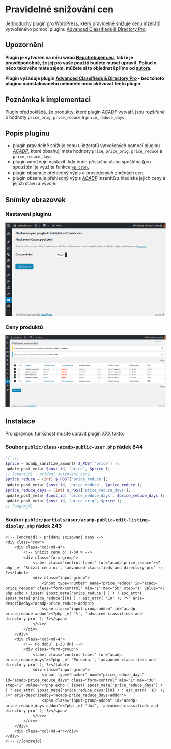 # Pravidelné snižování cen

Jednoduchý plugin pro [WordPress][1], který pravidelně snižuje cenu inzerátů vytvořeného pomocí pluginu [Advanced Classifieds &amp; Directory Pro][2].

## Upozornění

__Plugin je vytvořen na míru webu [Nepotrebujem.eu][3], takže je pravděpodobné, že jej pro vaše použití budete muset upravit. Pokud o něco takového máte zájem, můžete si to objednat i přímo od [autora][4].__

__Plugin vyžaduje plugin [Advanced Classifieds & Directory Pro][2] - bez tohoto pluginu nainstalovaného nebudete moci aktivovat tento plugin__.

## Poznámka k implementaci

Plugin předpokládá, že produkty, které plugin <abbr title="Advanced Classifieds & Directory Pro">_ACADP_</abbr> vytváří, jsou rozšířené o hodnoty `price_orig`, `price_reduce` a `price_reduce_days`.

## Popis pluginu

* plugin pravidelně snižuje cenu u inzerátů vytvořených pomocí pluginu <abbr title="Advanced Classifieds & Directory Pro">_ACADP_</abbr>, které obsahují meta hodnoty `price`, `price_orig`, `price_reduce` a `price_reduce_days`,
* plugin umožňuje nastavit, kdy bude příslušna úloha spuštěna (pro spouštění je využita funkce [`wp_cron`][5],
* plugin obsahuje přehledný výpis o provedených změnách cen,
* plugin obsahuje přehledný výpis <abbr title="Advanced Classifieds & Directory Pro">_ACADP_</abbr> inzerátů z hlediska jejich ceny a jejích stavu a vývoje.

## Snímky obrazovek

### Nastavení pluginu

![Nastavení pluginu](screenshot-01.png "Nastavení pluginu")

### Ceny produktů

![Přehled cen produktů](screenshot-02.png "Přehled cen produktů")

## Instalace

Pro správnou funkčnost musíte upravit plugin XXX takto:

### Soubor `public/class-acadp-public-user.php` řádek 844
```php
// ...
$price = acadp_sanitize_amount( $_POST['price'] );
update_post_meta( $post_id, 'price', $price );
// [ondrejd] - pridani snizovani ceny
$price_reduce = (int) $_POST['price_reduce'];
update_post_meta( $post_id, 'price_reduce', $price_reduce );
$price_reduce_days = (int) $_POST['price_reduce_days'];
update_post_meta( $post_id, 'price_reduce_days', $price_reduce_days );
update_post_meta( $post_id, 'price_orig', $price );
// [ondrejd]
```

### Soubor `public/partials/user/acadp-public-edit-listing-display.php` řádek 243

```
<!-- [ondrejd] - pridani snizovani ceny -->
<div class="row">
    <div class="col-md-4">
        <!-- Snizit cenu o: 1-50 % -->
        <div class="form-group">
            <label class="control-label" for="acadp-price_reduce"><?php _e( 'Snížit cenu o:', 'advanced-classifieds-and-directory-pro' ); ?></label>
            <div class="input-group">
                <input type="number" name="price_reduce" id="acadp-price_reduce" class="form-control" min="1" max="50" step="1" value="<?php echo ( isset( $post_meta['price_reduce'] ) ) ? esc_attr( $post_meta['price_reduce'][0] ) : esc_attr( '10' ); ?>" aria-describedby="acadp-price_reduce-addon">
                <span class="input-group-addon" id="acadp-price_reduce-addon"><?php _e( '%', 'advanced-classifieds-and-directory-pro' ); ?></span>
            </div>
        </div>
    </div>
    <div class="col-md-4">
        <!-- Po dobu: 1-30 dni -->
        <div class="form-group">
            <label class="control-label" for="acadp-price_reduce_days"><?php _e( 'Po dobu:', 'advanced-classifieds-and-directory-pro' ); ?></label>
            <div class="input-group">
                <input type="number" name="price_reduce_days" id="acadp-price_reduce_days" class="form-control" min="1" max="30" step="1" value="<?php echo ( isset( $post_meta['price_reduce_days'] ) ) ? esc_attr( $post_meta['price_reduce_days'][0] ) : esc_attr( '10' ); ?>" aria-describedby="acadp-price_reduce_days-addon">
                <span class="input-group-addon" id="acadp-price_reduce_days-addon"><?php _e( 'dní', 'advanced-classifieds-and-directory-pro' ); ?></span>
            </div>
        </div>
    </div>
    <div class="col-md-4"></div>
</div>
<!-- //[ondrejd]
```

[1]: https://wordpress.org/
[2]: https://wordpress.org/plugins/advanced-classifieds-and-directory-pro/
[3]: https://nepotrebujem.eu/
[4]: mailto:ondrejd@gmail.com
[5]: https://developer.wordpress.org/reference/functions/wp_cron/

